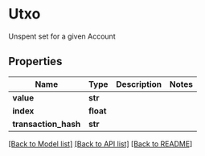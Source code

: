 # Utxo

Unspent set for a given Account
## Properties
Name | Type | Description | Notes
------------ | ------------- | ------------- | -------------
**value** | **str** |  | 
**index** | **float** |  | 
**transaction_hash** | **str** |  | 

[[Back to Model list]](../README.md#documentation-for-models) [[Back to API list]](../README.md#documentation-for-api-endpoints) [[Back to README]](../README.md)


